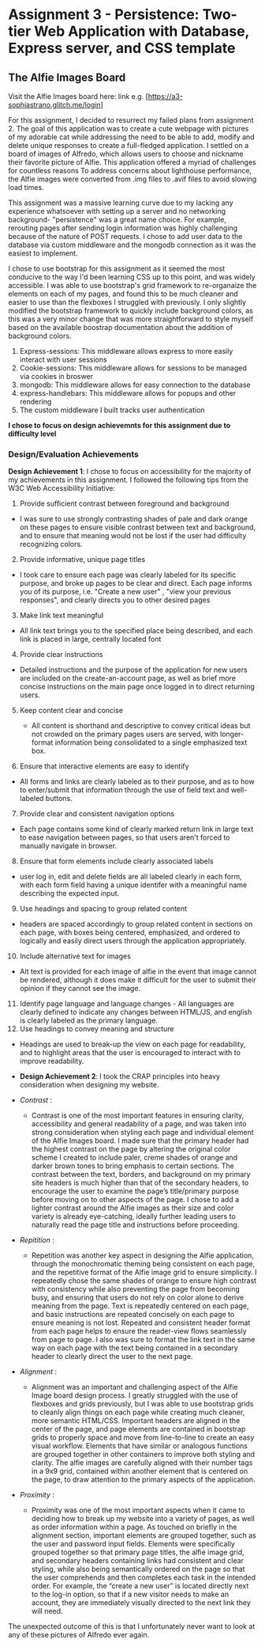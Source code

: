 Assignment 3 - Persistence: Two-tier Web Application with Database, Express server, and CSS template
===



## The Alfie Images Board

Visit the Alfie Images board here: link e.g. [https://a3-sophiastrano.glitch.me/login]

For this assignment, I decided to resurrect my failed plans from assignment 2. The goal of this application was to create a 
cute webpage with pictures of my adorable cat while addressing the need to be able to add, 
modify and delete unique responses to create a full-fledged application. I settled on a board of images of Alfredo,
which allows users to choose and nickname their favorite picture of Alfie. This application offered a myriad of challenges for countless reasons
To address concerns about lighthouse performance, the Alfie images were converted from .img files to .avif files to avoid slowing load times. 


This assignment was a massive learning curve due to my lacking any experience whatsoever with setting up a server and no networking background- "persistence" was a great name choice. For example, rerouting pages after sending login information was highly challenging because of the nature of POST requests.
I chose to add user data to the database via custom middleware and the mongodb connection as it was the easiest to implement. 

I chose to use bootstrap for this assignment as it seemed the most conducive to the way I'd been learning CSS up to this point, and was widely accessible.
I was able to use bootstrap's grid framework to re-organaize the elements on each of my pages, and found this to be much cleaner and easier to use than the flexboxes I struggled with previously. I only slightly modified the bootstrap framework to quickly include background colors, as this was a very minor change
that was more straightforward to style myself based on the available boostrap documentation about the addition of background colors. 


 1. Express-sessions: This middleware allows express to more easily interact with user sessions
 2. Cookie-sessions: This middleware allows for sessions to be managed via cookies in broswer
 3. mongodb: This middleware allows for easy connection to the database 
 4. express-handlebars: This middleware allows for popups and other rendering
 5. The custom middleware I built tracks user authentication

**I chose to focus on design achievemnts for this assignment due to difficulty level**

### Design/Evaluation Achievements
**Design Achievement 1**: I chose to focus on accessibility for the majority of my achievements in this assignment.
 I followed the following tips from the W3C Web Accessibility Initiative:
 
 1. Provide sufficient contrast between foreground and background 
   - I was sure to use strongly contrasting shades of pale and dark orange on these pages to ensure visible contrast between text and background, and to ensure that
   meaning would not be lost if the user had difficulty recognizing colors. 
 
 2. Provide informative, unique page titles
   - I took care to ensure each page was clearly labeled for its specific purpose, and broke up pages to be clear and direct. Each page informs you of its purpose, i.e. "Create a new user" , "view your previous responses", and clearly directs you to other desired pages
    
 3. Make link text meaningful
   - All link text brings you to the specified place being described, and each link is placed in large, centrally located font
   
 4. Provide clear instructions
   - Detailed instructions and the purpose of the application for new users are included on the create-an-account page, as well as brief more concise instructions on the main page once logged in to direct returning users. 
   
 5. Keep content clear and concise
    - All content is shorthand and descriptive to convey critical ideas but not crowded on the primary pages users are served, with longer-format information being consolidated to a single emphasized text box. 
    
 6. Ensure that interactive elements are easy to identify
   - All forms and links are clearly labeled as to their purpose, and as to how to enter/submit that information through the use of field text and well-labeled buttons. 
   
 7. Provide clear and consistent navigation options
   -  Each page contains some kind of clearly marked return link in large text to ease navigation between pages, so that users aren't forced to manually navigate in browser. 
   
 8. Ensure that form elements include clearly associated labels
   - user log in, edit and delete fields are all labeled clearly in each form, with each form field having a unique identifer with a meaningful name describing the expected input.
   
 9. Use headings and spacing to group related content
   - headers are spaced accordingly to group related content in sections on each page, with boxes being centered, emphasized, and ordered to logically and easily direct users through the application appropriately. 
   
 10. Include alternative text for images
   - Alt text is provided for each image of alfie in the event that image cannot be rendered, although it does make it difficult for the user to submit their opinion if they cannot see the image.
   
 11. Identify page language and language changes
    - All languages are clearly defined to indicate any changes between HTML/JS, and english is clearly labeled as the primary language. 
 12. Use headings to convey meaning and structure
   - Headings are used to break-up the view on each page for readability, and to highlight areas that the user is encouraged to interact with to improve readability.
    
 - **Design Achievement 2**: I took the CRAP principles into heavy consideration when designing my website.
 - *Contrast* :
    - Contrast is one of the most important features in ensuring clarity, accessibility and general readability of a page, and was taken into strong consideration when styling each page and individual element of the Alfie Images board. I made sure that the primary header had the highest contrast on the page by altering the original color scheme I created to include paler, creme shades of orange and darker brown tones to bring emphasis to certain sections. The contrast between the text, borders, and background on my primary site headers is much higher than that of the secondary headers, to encourage the user to examine the page’s title/primary purpose before moving on to other aspects of the page. I chose to add a lighter contrast around the Alfie images as their size and color variety is already eye-catching, ideally further leading users to naturally read the page title and instructions before proceeding.
 - *Repitition* : 
   - Repetition was another key aspect in designing the Alfie application, through the monochromatic theming being consistent on each page, and the repetitive format of the Alfie image grid to ensure simplicity. I repeatedly chose the same shades of orange to ensure high contrast with consistency while also preventing the page from becoming busy, and ensuring that users do not rely on color alone to derive meaning from the page. Text is repeatedly centered on each page, and basic instructions are repeated concisely on each page to ensure meaning is not lost. Repeated and consistent header format from each page helps to ensure the reader-view flows seamlessly from page to page. I also was sure to format the link text in the same way on each page with the text being contained in a secondary header to clearly direct the user to the next page.
 - *Alignment* :
   - Alignment was an important and challenging aspect of the Alfie Image board design process. I greatly struggled with the use of flexboxes and grids previously, but I was able to use bootstrap grids to cleanly align things on each page while creating much cleaner, more semantic HTML/CSS. Important headers are aligned in the center of the page, and page elements are contained in bootstrap grids to properly space and move from line-to-line to create an easy visual workflow. Elements that have similar or analogous functions are grouped together in other containers to improve both styling and clarity. The alfie images are carefully aligned with their number tags in a 9x9 grid, contained within another element that is centered on the page, to draw attention to the primary aspects of the application. 

 - *Proximity* :
   - Proximity was one of the most important aspects when it came to deciding how to break up my website into a variety of pages, as well as order information within a page. As touched on briefly in the alignment section, important elements are grouped together, such as the user and password input fields. Elements were specifically grouped together so that primary page titles, the alfie image grid, and secondary headers containing links had consistent and clear styling, while also being semantically ordered on the page so that the user comprehends and then completes each task in the intended order. For example, the “create a new user” is located directly next to the log-in option, so that if a new visitor needs to make an account, they are immediately visually directed to the next link they will need.

The unexpected outcome of this is that I unfortunately never want to look at any of these pictures of Alfredo ever again. 
 
